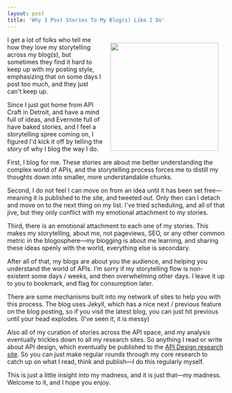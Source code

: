 ```yaml
---
layout: post
title: 'Why I Post Stories To My Blog(s) Like I Do'
---
```

<p><img style="padding: 15px;" src="https://s3.amazonaws.com/kinlane-productions/bw-icons/bw-storytelling.png" alt="" width="250" align="right" /></p>
<p>I get a lot of folks who tell me how they love my storytelling across my blog(s), but sometimes they find it hard to keep up with my posting style, emphasizing that on some days I post too much, and they just can't keep up.</p>
<p>Since I just got home from API Craft in Detroit, and have a mind full of ideas, and Evernote full of have baked stories, and I feel a storytelling spree coming on, I figured I'd kick it off by telling the story of why I blog the way I do.</p>
<p>First, I blog for me. These stories are about me better understanding the complex world of APIs, and the storytelling process forces me to distill my thoughts down into smaller, more understandable chunks.</p>
<p>Second, I do not feel I can move on from an idea until it has been set free&mdash;meaning it is published to the site, and tweeted out. Only then can I detach and move on to the next thing on my list. I've tried scheduling, and all of that jive, but they only conflict with my emotional attachment to my stories.</p>
<p>Third, there is an emotional attachment to each one of my stories. This makes my storytelling, about me, not pageviews, SEO, or any other common metric in the blogosphere&mdash;my blogging is about me learning, and sharing these ideas openly with the world, everything else is secondary.</p>
<p>After all of that, my blogs are about you the audience, and helping you understand the world of APIs. I&rsquo;m sorry if my storytelling flow is non-existent some days / weeks, and then overwhelming other days. I leave it up to you to bookmark, and flag for consumption later.</p>
<p>There are some mechanisms built into my network of sites to help you with this process. The blog uses Jekyll, which has a nice next / previous feature on the blog posting, so if you visit the latest blog, you can just hit previous until your head explodes. (I&rsquo;ve seen it, it is messy)</p>
<p>Also all of my curation of stories across the API space, and my analysis eventually trickles down to all my research sites. So anything I read or write about API design, which eventually be published to the <a href="http://design.apievangelist.com">API Design research site</a>. So you can just make regular rounds through my core research to catch up on what I read, think and publish&mdash;I do this regularly myself.</p>
<p>This is just a little insight into my madness, and it is just that&mdash;my madness. Welcome to it, and I hope you enjoy.</p>